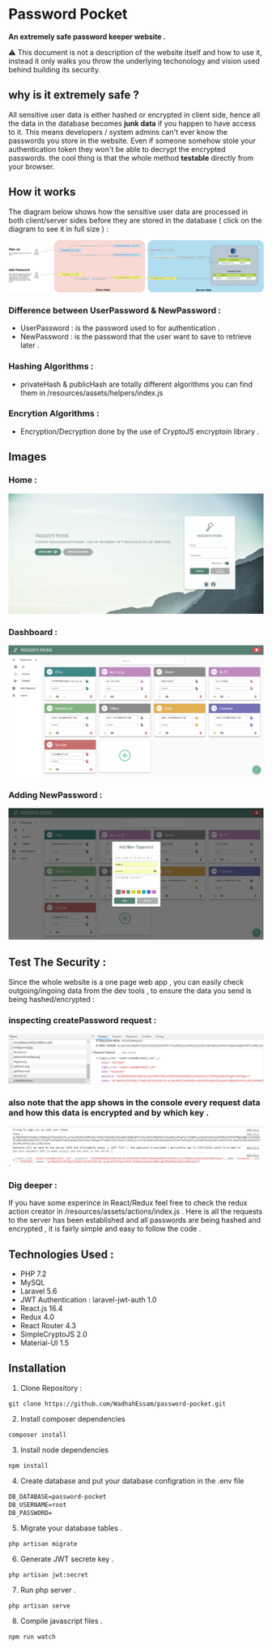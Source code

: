 # Password Pocket
**An extremely safe password keeper website .**

:warning: This document is not a description of the website itself and how to use it, instead it only walks you throw the underlying techonology and vision used behind building its security. 

## why is it extremely safe ?
All sensitive user data is either hashed or encrypted in client side, hence all the data in the database becomes **junk data** if you  happen to have access to it. This means developers / system admins can't ever know the passwords you store in the website. Even if someone somehow stole your authentication token they won't be able to decrypt the encrypted passwords. the cool thing is that the whole method **testable** directly from your browser. 

## How it works 
The diagram below shows how the sensitive user data are processed in both client/server sides before they are stored in the database ( click on the diagram to see it in full size )  :

![alt text](https://raw.githubusercontent.com/WadhahEssam/password-pocket/master/img/diagram.png)

### Difference between UserPassword & NewPassword :
- UserPassword : is the password used to for authentication .
- NewPassword : is the password that the user want to save to retrieve later . 

### Hashing Algorithms :
- privateHash & publicHash are totally different algorithms you can find them in /resources/assets/helpers/index.js 

### Encrytion Algorithms :
- Encryption/Decryption done by the use of CryptoJS encryptoin library .

## Images 

### Home :
![alt text](https://raw.githubusercontent.com/WadhahEssam/password-pocket/master/img/2.png)

### Dashboard :
![alt text](https://raw.githubusercontent.com/WadhahEssam/password-pocket/master/img/1.png)

### Adding NewPassword :
![alt text](https://raw.githubusercontent.com/WadhahEssam/password-pocket/master/img/3.png)

## Test The Security :
Since the whole website is a one page web app , you can easily check outgoing/ingoing data from the dev tools , to ensure the data you send is being hashed/encrypted :

### inspecting createPassword request :
![alt text](https://raw.githubusercontent.com/WadhahEssam/password-pocket/master/img/request.jpg)

### also note that the app shows in the console every request data and how this data is encrypted and by which key . 
![alt text](https://raw.githubusercontent.com/WadhahEssam/password-pocket/master/img/console.jpg)

### Dig deeper :
If you have some experince in React/Redux feel free to check the redux action creator in /resources/assets/actions/index.js . Here is all the requests to the server has been established and all passwords are being hashed and encrypted , it is fairly simple and easy to follow the code .

## Technologies Used :
- PHP 7.2 
- MySQL
- Laravel 5.6 
- JWT Authentication : laravel-jwt-auth 1.0
- React.js 16.4
- Redux 4.0
- React Router 4.3
- SimpleCryptoJS 2.0
- Material-UI 1.5

## Installation 

1. Clone Repository :
```
git clone https://github.com/WadhahEssam/password-pocket.git
```

2. Install composer dependencies
```
composer install
```

3. Install node dependencies 
```
npm install 
```

4. Create database and put your database configration in the .env file 
```
DB_DATABASE=password-pocket
DB_USERNAME=root
DB_PASSWORD=
```

5. Migrate your database tables .
```
php artisan migrate
```

6. Generate JWT secrete key  .
```
php artisan jwt:secret
```

7. Run php server .
```
php artisan serve
```


8. Compile javascript files  .
```
npm run watch
```


